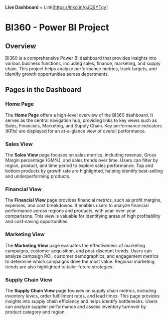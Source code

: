 **Live Dashboard** = Link[https://lnkd.in/gJQSYTqy]

# BI360 - Power BI Project

## Overview
BI360 is a comprehensive Power BI dashboard that provides insights into various business functions, including sales, finance, marketing, and supply chain. This project helps analyze performance metrics, track targets, and identify growth opportunities across departments.

## Pages in the Dashboard

### Home Page
The **Home Page** offers a high-level overview of the BI360 dashboard. It serves as the central navigation hub, providing links to key views such as Sales, Financials, Marketing, and Supply Chain. Key performance indicators (KPIs) are displayed for an at-a-glance view of overall performance.

### Sales View
The **Sales View** page focuses on sales metrics, including revenue, Gross Margin percentage (GM%), and sales trends over time. Users can filter by region, product, and time period to explore sales performance. Top and bottom products by growth rate are highlighted, helping identify best-selling and underperforming products.

### Financial View
The **Financial View** page provides financial metrics, such as profit margins, expenses, and cost breakdowns. It enables users to analyze financial performance across regions and products, with year-over-year comparisons. This view is valuable for identifying areas of high profitability and cost-saving opportunities.

### Marketing View
The **Marketing View** page evaluates the effectiveness of marketing campaigns, customer acquisition, and post-discount trends. Users can analyze campaign ROI, customer demographics, and engagement metrics to determine which campaigns drive the most value. Regional marketing trends are also highlighted to tailor future strategies.

### Supply Chain View
The **Supply Chain View** page focuses on supply chain metrics, including inventory levels, order fulfillment rates, and lead times. This page provides insights into supply chain efficiency and helps identify bottlenecks. Users can analyze supplier performance and assess inventory turnover by product category and region.

